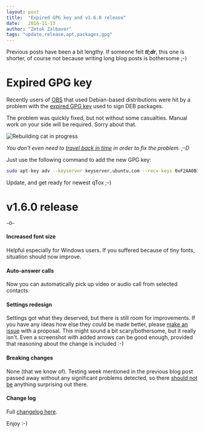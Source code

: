```yaml
---
layout: post
title:  "Expired GPG key and v1.6.0 release"
date:   2016-11-13
author: "Zetok Zalbavar"
tags: "update,release,apt,packages,gpg"
---
```


Previous posts have been a bit lengthy. If someone felt ***tl;dr***, this one
is shorter, of course not because writing long blog posts is bothersome ;-)


# Expired GPG key

Recently users of [OBS] that used Debian-based distributions were hit by a
problem with the [expired GPG key] used to sign DEB packages.

The problem was quickly fixed, but not without some casualties. Manual work on
your side will be required. Sorry about that.

![Rebuilding cat in progress](https://i.imgur.com/3se4g.jpg)

*You don't even need to [travel back in time] in order to fix the problem. ;-D*

Just use the following command to add the new GPG key:

```bash
sudo apt-key adv --keyserver keyserver.ubuntu.com --recv-keys 0xF2AA0B1E5EF8303B
```

Update, and get ready for newest qTox ;-)


# v1.6.0 release

`~O~`

#### Increased font size

Helpful especially for Windows users. If you suffered because of tiny fonts,
situation should now improve.

#### Auto-answer calls

Now you can automatically pick up video or audio call from selected contacts.

#### Settings redesign

Settings got what they deserved, but there is still room for improvements. If
you have any ideas how else they could be made better, please [make an issue]
with a proposal. This might sound a bit scary/bothersome, but it really isn't.
Even a screenshot with added arrows can be good enough, provided that reasoning
about the change is included :-)

#### Breaking changes

None (that we know of). Testing week mentioned in the previous blog post passed
away without any significant problems detected, so there [should not be]
anything surprising out there.

#### Change log

Full [changelog here].

Enjoy :-)


[changelog here]: https://github.com/qTox/qTox/blob/v1.6.0/CHANGELOG.md#v160-2016-11-13
[expired GPG key]: https://github.com/qTox/qTox/issues/3874
[make an issue]: https://github.com/qTox/qTox/issues/new
[OBS]: https://software.opensuse.org/download.html?project=home%3Aantonbatenev%3Atox&package=qtox
[should not be]: https://www.youtube.com/watch?v=bYJGt67Mwmo
[travel back in time]: https://www.reddit.com/r/linux/comments/31yayt/manjaro_forgot_to_upgrade_their_ssl_certificate/
